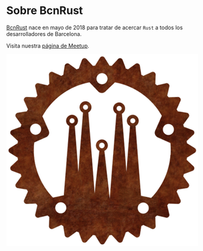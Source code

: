 # Sobre BcnRust

[BcnRust](https://www.meetup.com/es-ES/BcnRust/) nace en mayo de 2018 para tratar de acercar `Rust` a todos los desarrolladores de Barcelona.

Visita nuestra [página de Meetup](https://www.meetup.com/es-ES/BcnRust/).

<center><img src="img/bcnrust_github.png"></center>
